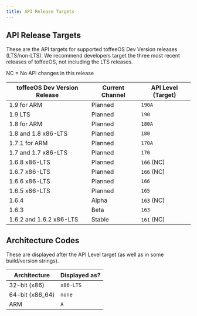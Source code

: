 ```yaml
---
title: API Release Targets
---
```

## API Release Targets
These are the API targets for supported toffeeOS Dev Version releases (LTS/non-LTS). We recommend developers target the three most recent releases of toffeeOS, not including the LTS releases.

NC = No API changes in this release

| toffeeOS Dev Version Release | Current Channel | API Level (Target) |
|-----------------|-----------------|--------------------|
| 1.9 for ARM | Planned | ``190A`` |
| 1.9 LTS | Planned | ``190`` |
| 1.8 for ARM | Planned | ``180A`` |
| 1.8 and 1.8 x86-LTS | Planned | ``180`` |
| 1.7.1 for ARM | Planned | ``170A`` |
| 1.7 and 1.7 x86-LTS | Planned | ``170`` |
| 1.6.8 x86-LTS | Planned | ``166`` (NC) |
| 1.6.7 x86-LTS | Planned | ``166`` (NC) |
| 1.6.6 x86-LTS | Planned | ``166`` |
| 1.6.5 x86-LTS | Planned | ``165`` |
| 1.6.4 | Alpha | ``163`` (NC) |
| 1.6.3 | Beta | ``163`` |
| 1.6.2 and 1.6.2 x86-LTS | Stable | ``161`` (NC) |

## Architecture Codes

These are displayed after the API Level target (as well as in some build/version strings).

| Architecture | Displayed as? |
|-----------------|-----------------|
| 32-bit (x86) | ``x86-LTS`` |
| 64-bit (x86_64) | ``none`` |
| ARM | ``A`` |
